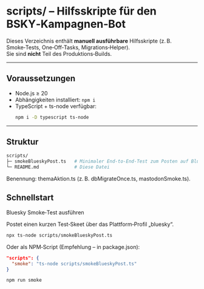 # scripts/ – Hilfsskripte für den BSKY‑Kampagnen‑Bot

Dieses Verzeichnis enthält **manuell ausführbare** Hilfsskripte (z. B. Smoke‑Tests, One‑Off‑Tasks, Migrations‑Helper).  
Sie sind **nicht** Teil des Produktions‑Builds.

---

## Voraussetzungen

- Node.js ≥ 20
- Abhängigkeiten installiert: `npm i`
- TypeScript + ts-node verfügbar:
  ```bash
  npm i -D typescript ts-node
  ```
---

## Struktur

```bash
scripts/
├─ smokeBlueskyPost.ts   # Minimaler End‑to‑End‑Test zum Posten auf Bluesky
└─ README.md             # Diese Datei
```
Benennung: themaAktion.ts (z. B. dbMigrateOnce.ts, mastodonSmoke.ts).

## Schnellstart
Bluesky Smoke‑Test ausführen

Postet einen kurzen Test‑Skeet über das Plattform‑Profil „bluesky“.

```bash
npx ts-node scripts/smokeBlueskyPost.ts
```

Oder als NPM‑Script (Empfehlung – in package.json):
```json
"scripts": {
  "smoke": "ts-node scripts/smokeBlueskyPost.ts"
}
```
```bash
npm run smoke
```